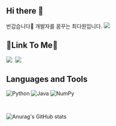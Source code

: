 ## Hi there 👋
반갑습니다👋 개발자를 꿈꾸는 최다원입니다.
![](https://gh-hits.nomadcoders.workers.dev/view?username=dawon&cache)

## 🚀Link To Me🚀

<a href="https://dawon-choi.tistory.com/"><img src="https://img.shields.io/badge/Velog-20C997?style=flat-square&logo=Velog&logoColor=white"/></a>&nbsp;
<a href="https://www.instagram.com/_dawon_98/>" target="_blank"><img src="https://img.shields.io/badge/Instagram-E4405F?style=flat-square&logo=Instagram&logoColor=white&link=https://www.instagram.com/_dawon_98"/></a>&nbsp;
<br>

## Languages and Tools

![Python](https://img.shields.io/badge/Python-3776AB?style=flat-square&logo=python&logoColor=white)
![Java](https://img.shields.io/badge/Java-0000EE?style=flat-square&logo=javascript&logoColor=white)
![NumPy](https://img.shields.io/badge/NumPy-013243?style=flat-square&logo=numpy&logoColor=white)

<br>

![Anurag's GitHub stats](https://github-readme-stats.vercel.app/api?username=dawon974&show_icons=true&theme=radical)

